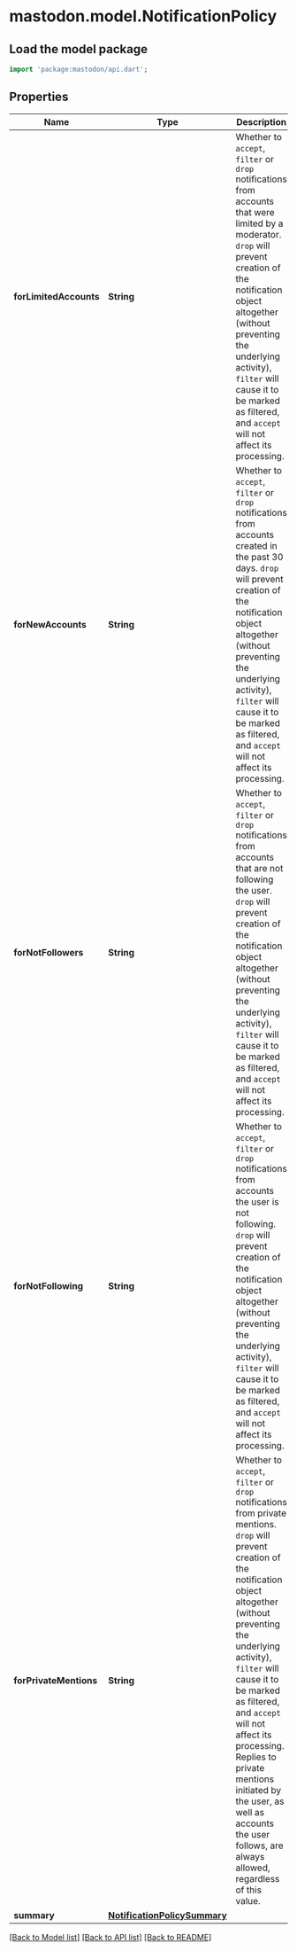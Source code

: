 # mastodon.model.NotificationPolicy

## Load the model package
```dart
import 'package:mastodon/api.dart';
```

## Properties
Name | Type | Description | Notes
------------ | ------------- | ------------- | -------------
**forLimitedAccounts** | **String** | Whether to `accept`, `filter` or `drop` notifications from accounts that were limited by a moderator. `drop` will prevent creation of the notification object altogether (without preventing the underlying activity), `filter` will cause it to be marked as filtered, and `accept` will not affect its processing. | [optional] 
**forNewAccounts** | **String** | Whether to `accept`, `filter` or `drop` notifications from accounts created in the past 30 days. `drop` will prevent creation of the notification object altogether (without preventing the underlying activity), `filter` will cause it to be marked as filtered, and `accept` will not affect its processing. | [optional] 
**forNotFollowers** | **String** | Whether to `accept`, `filter` or `drop` notifications from accounts that are not following the user. `drop` will prevent creation of the notification object altogether (without preventing the underlying activity), `filter` will cause it to be marked as filtered, and `accept` will not affect its processing. | [optional] 
**forNotFollowing** | **String** | Whether to `accept`, `filter` or `drop` notifications from accounts the user is not following. `drop` will prevent creation of the notification object altogether (without preventing the underlying activity), `filter` will cause it to be marked as filtered, and `accept` will not affect its processing. | [optional] 
**forPrivateMentions** | **String** | Whether to `accept`, `filter` or `drop` notifications from private mentions. `drop` will prevent creation of the notification object altogether (without preventing the underlying activity), `filter` will cause it to be marked as filtered, and `accept` will not affect its processing. Replies to private mentions initiated by the user, as well as accounts the user follows, are always allowed, regardless of this value. | [optional] 
**summary** | [**NotificationPolicySummary**](NotificationPolicySummary.md) |  | [optional] 

[[Back to Model list]](../README.md#documentation-for-models) [[Back to API list]](../README.md#documentation-for-api-endpoints) [[Back to README]](../README.md)


